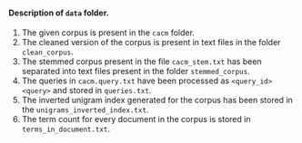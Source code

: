 #### Description of `data` folder.

1. The given corpus is present in the `cacm` folder.
2. The cleaned version of the corpus is present in text files in the folder `clean_corpus`.
3. The stemmed corpus present in the file `cacm_stem.txt` has been separated into text files present in the folder `stemmed_corpus`.
4. The queries in `cacm.query.txt` have been processed as `<query_id> <query>` and stored in `queries.txt`.
5. The inverted unigram index generated for the corpus has been stored in the `unigrams_inverted_index.txt`.
6. The term count for every document in the corpus is stored in `terms_in_document.txt`.

